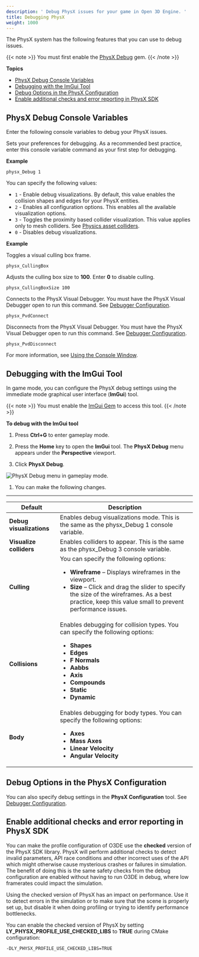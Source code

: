 ```yaml
---
description: ' Debug PhysX issues for your game in Open 3D Engine. '
title: Debugging PhysX
weight: 1000
---
```


The PhysX system has the following features that you can use to debug issues.

{{< note >}}
You must first enable the [PhysX Debug](/docs/user-guide/gems/reference/physics/nvidia/physx-debug/) gem.
{{< /note >}}

**Topics**
- [PhysX Debug Console Variables](#physx-debug-console-variables)
- [Debugging with the ImGui Tool](#debugging-with-the-imgui-tool)
- [Debug Options in the PhysX Configuration](#debug-options-in-the-physx-configuration)
- [Enable additional checks and error reporting in PhysX SDK](#enable-additional-checks-and-error-reporting-in-physx-sdk)

## PhysX Debug Console Variables 

Enter the following console variables to debug your PhysX issues.

Sets your preferences for debugging. As a recommended best practice, enter this console variable command as your first step for debugging.

**Example**

```
physx_Debug 1
```

You can specify the following values:
+ `1` - Enable debug visualizations. By default, this value enables the collision shapes and edges for your PhysX entities.
+ `2` - Enables all configuration options. This enables all the available visualization options.
+ `3` - Toggles the proximity based collider visualization. This value applies only to mesh colliders. See [Physics asset colliders](/docs/user-guide/components/reference/physx/collider/#physics-asset-colliders).
+ `0` - Disables debug visualizations.

**Example**

Toggles a visual culling box frame.

```
physx_CullingBox 
```

Adjusts the culling box size to **100**. Enter **0** to disable culling.

```
physx_CullingBoxSize 100
```

Connects to the PhysX Visual Debugger. You must have the PhysX Visual Debugger open to run this command. See [Debugger Configuration](/docs/user-guide/interactivity/physics/nvidia-physx/configuring/configuration-debugger/).

```
physx_PvdConnect
```

Disconnects from the PhysX Visual Debugger. You must have the PhysX Visual Debugger open to run this command. See [Debugger Configuration](/docs/user-guide/interactivity/physics/nvidia-physx/configuring/configuration-debugger/).

```
physx_PvdDisconnect
```

For more information, see [Using the Console Window](/docs/user-guide/editor/console/).

## Debugging with the ImGui Tool 

In game mode, you can configure the PhysX debug settings using the immediate mode graphical user interface (**ImGui**) tool.

{{< note >}}
You must enable the [ImGui Gem](/docs/user-guide/gems/reference/debug/imgui) to access this tool.
{{< /note >}}

**To debug with the ImGui tool**

1. Press **Ctrl+G** to enter gameplay mode.

1. Press the **Home** key to open the **ImGui** tool. The **PhysX Debug** menu appears under the **Perspective** viewport.

1. Click **PhysX Debug**.

![PhysX Debug menu in gameplay mode.](/images/user-guide/physx/physx-debugger-imgui-tool.png)

1. You can make the following changes.
****

| **Default** | **Description** |
|-------|--------|
| **Debug visualizations** | Enables debug visualizations mode. This is the same as the physx_Debug 1 console variable. |
| **Visualize colliders** | Enables colliders to appear. This is the same as the physx_Debug 3 console variable. |
| **Culling** | You can specify the following options:<ul><li>**Wireframe** – Displays wireframes in the viewport.</li><li>**Size** – Click and drag the slider to specify the size of the wireframes. As a best practice, keep this value small to prevent performance issues.</li></ul> |
| **Collisions** | Enables debugging for collision types. You can specify the following options: <ul><li>**Shapes**</li><li>**Edges**</li><li>**F Normals**</li><li>**Aabbs**</li><li>**Axis**</li><li>**Compounds**</li><li>**Static**</li><li>**Dynamic**</li></ul> |
| **Body** | Enables debugging for body types. You can specify the following options: <ul><li>**Axes**</li><li>**Mass Axes**</li><li>**Linear Velocity**</li><li>**Angular Velocity**</li></ul> |

## Debug Options in the PhysX Configuration 

You can also specify debug settings in the **PhysX Configuration** tool. See [Debugger Configuration](/docs/user-guide/interactivity/physics/nvidia-physx/configuring/configuration-debugger/).  

## Enable additional checks and error reporting in PhysX SDK

You can make the profile configuration of O3DE use the **checked** version of the PhysX SDK library. PhysX will perform additional checks to detect invalid parameters, API race conditions and other incorrect uses of the API which might otherwise cause mysterious crashes or failures in simulation. The benefit of doing this is the same safety checks from the debug configuration are enabled without having to run O3DE in debug, where low framerates could impact the simulation.

Using the checked version of PhysX has an impact on performance. Use it to detect errors in the simulation or to make sure that the scene is properly set up, but disable it when doing profiling or trying to identify performance bottlenecks.

You can enable the checked version of PhysX by setting **LY_PHYSX_PROFILE_USE_CHECKED_LIBS** to **TRUE** during CMake configuration:

```
-DLY_PHYSX_PROFILE_USE_CHECKED_LIBS=TRUE
```

